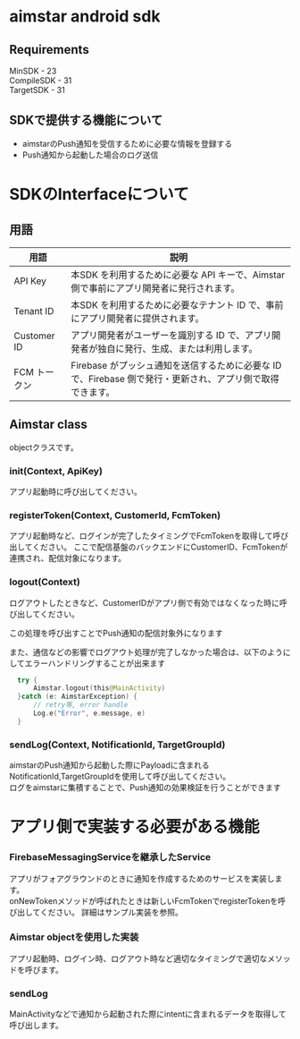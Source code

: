 # aimstar android sdk
## Requirements
MinSDK - 23  
CompileSDK - 31  
TargetSDK - 31  

## SDKで提供する機能について
- aimstarのPush通知を受信するために必要な情報を登録する
- Push通知から起動した場合のログ送信

# SDKのInterfaceについて

## 用語

| 用語         | 説明                                                                                                       |
| ------------ | ---------------------------------------------------------------------------------------------------------- |
| API Key      | 本SDK を利用するために必要な API キーで、Aimstar 側で事前にアプリ開発者に発行されます。         |
| Tenant ID    | 本SDK を利用するために必要なテナント ID で、事前にアプリ開発者に提供されます。      |
| Customer ID  | アプリ開発者がユーザーを識別する ID で、アプリ開発者が独自に発行、生成、または利用します。                 |
| FCM トークン | Firebase がプッシュ通知を送信するために必要な ID で、Firebase 側で発行・更新され、アプリ側で取得できます。 |


## Aimstar class
objectクラスです。
### init(Context, ApiKey)  
アプリ起動時に呼び出してください。
### registerToken(Context, CustomerId, FcmToken)  
アプリ起動時など、ログインが完了したタイミングでFcmTokenを取得して呼び出してください。
ここで配信基盤のバックエンドにCustomerID、FcmTokenが連携され、配信対象になります。

### logout(Context)  
ログアウトしたときなど、CustomerIDがアプリ側で有効ではなくなった時に呼び出してください。

この処理を呼び出すことでPush通知の配信対象外になります

また、通信などの影響でログアウト処理が完了しなかった場合は、以下のようにしてエラーハンドリングすることが出来ます
```kotlin
  try {
      Aimstar.logout(this@MainActivity)
  }catch (e: AimstarException) {
      // retry等, error handle
      Log.e("Error", e.message, e)
  }
```




### sendLog(Context, NotificationId, TargetGroupId)  
aimstarのPush通知から起動した際にPayloadに含まれるNotificationId,TargetGroupIdを使用して呼び出してください。  
ログをaimstarに集積することで、Push通知の効果検証を行うことができます

# アプリ側で実装する必要がある機能
### FirebaseMessagingServiceを継承したService
アプリがフォアグラウンドのときに通知を作成するためのサービスを実装します。  
onNewTokenメソッドが呼ばれたときは新しいFcmTokenでregisterTokenを呼び出してください。
詳細はサンプル実装を参照。  
### Aimstar objectを使用した実装
アプリ起動時、ログイン時、ログアウト時など適切なタイミングで適切なメソッドを呼びます。  
### sendLog
MainActivityなどで通知から起動された際にintentに含まれるデータを取得して呼び出します。
